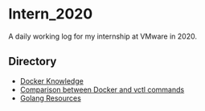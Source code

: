 # Intern_2020
A daily working log for my internship at VMware in 2020.

## Directory
- [Docker Knowledge](https://github.com/Noah-Du/Intern_2020/blob/master/Docker.md)
- [Comparison between Docker and vctl commands](https://github.com/Noah-Du/Intern_2020/blob/master/Compatison%20Chart%20of%20Docker%20and%20vctl%20Commands.md)
- [Golang Resources](https://github.com/Noah-Du/Intern_2020/blob/master/Golang%20Resources.md)
